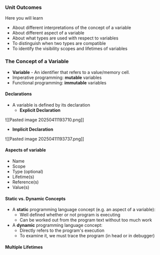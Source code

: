### Unit Outcomes

Here you will learn

 - About different interpretations of the concept of a variable
 - About different aspect of a variable
 - About what types are used with respect to variables
 - To distinguish when two types are compatible
 - To identify the visibility scopes and lifetimes of variables

### The Concept of a Variable

 - **Variable** - An identifier that refers to a value/memory cell.
 - Imperative programming: **mutable** variables
 - Functional programming: **immutable** variables

#### Declarations

 - A variable is defined by its declaration
	 - **Explicit Declaration**

![[Pasted image 20250411193710.png]]

- **Implicit Declaration**

![[Pasted image 20250411193737.png]]

#### Aspects of variable

 - Name
 - Scope
 - Type (optional)
 - Lifetime(s)
 - Reference(s)
 - Value(s)

#### Static vs. Dynamic Concepts

 - A **static** programming language concept (e.g. an aspect of a variable):
	 - Well defined whether or not program is executing
	 - Can be worked out from the program text without too much work
 - A **dynamic** programming language concept:
	 - Directly refers to the program's execution
	 - To examine it, we must trace the program (in head or in debugger)

#### Multiple Lifetimes

